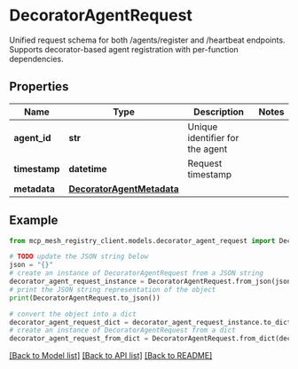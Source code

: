 # DecoratorAgentRequest

Unified request schema for both /agents/register and /heartbeat endpoints. Supports decorator-based agent registration with per-function dependencies. 

## Properties

Name | Type | Description | Notes
------------ | ------------- | ------------- | -------------
**agent_id** | **str** | Unique identifier for the agent | 
**timestamp** | **datetime** | Request timestamp | 
**metadata** | [**DecoratorAgentMetadata**](DecoratorAgentMetadata.md) |  | 

## Example

```python
from mcp_mesh_registry_client.models.decorator_agent_request import DecoratorAgentRequest

# TODO update the JSON string below
json = "{}"
# create an instance of DecoratorAgentRequest from a JSON string
decorator_agent_request_instance = DecoratorAgentRequest.from_json(json)
# print the JSON string representation of the object
print(DecoratorAgentRequest.to_json())

# convert the object into a dict
decorator_agent_request_dict = decorator_agent_request_instance.to_dict()
# create an instance of DecoratorAgentRequest from a dict
decorator_agent_request_from_dict = DecoratorAgentRequest.from_dict(decorator_agent_request_dict)
```
[[Back to Model list]](../README.md#documentation-for-models) [[Back to API list]](../README.md#documentation-for-api-endpoints) [[Back to README]](../README.md)


